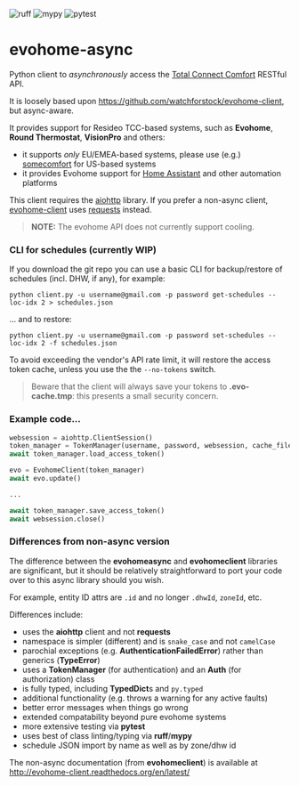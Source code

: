 ![ruff](https://github.com/zxdavb/evohome-async/actions/workflows/check-lint.yml/badge.svg)
![mypy](https://github.com/zxdavb/evohome-async/actions/workflows/check-type.yml/badge.svg)
![pytest](https://github.com/zxdavb/evohome-async/actions/workflows/check-test.yml/badge.svg)

evohome-async
==============

Python client to _asynchronously_ access the [Total Connect Comfort](https://international.mytotalconnectcomfort.com/Account/Login) RESTful API.

It is loosely based upon https://github.com/watchforstock/evohome-client, but async-aware.

It provides support for Resideo TCC-based systems, such as **Evohome**, **Round Thermostat**, **VisionPro** and others:
 - it supports _only_ EU/EMEA-based systems, please use (e.g.) [somecomfort](https://github.com/mkmer/AIOSomecomfort) for US-based systems
 - it provides Evohome support for [Home Assistant](https://www.home-assistant.io/integrations/evohome) and other automation platforms

This client requires the [aiohttp](https://pypi.org/project/aiohttp/) library. If you prefer a non-async client, [evohome-client](https://github.com/watchforstock/evohome-client) uses [requests](https://pypi.org/project/requests/) instead.

> **NOTE:** The evohome API does not currently support cooling.


### CLI for schedules (currently WIP)
If you download the git repo you can use a basic CLI for backup/restore of schedules (incl. DHW, if any), for example:
```
python client.py -u username@gmail.com -p password get-schedules --loc-idx 2 > schedules.json
```
... and to restore:
```
python client.py -u username@gmail.com -p password set-schedules --loc-idx 2 -f schedules.json
```

To avoid exceeding the vendor's API rate limit, it will restore the access token cache, unless you use the the `--no-tokens` switch.

> Beware that the client will always save your tokens to **.evo-cache.tmp**: this presents a small security concern.

### Example code...
```python
websession = aiohttp.ClientSession()
token_manager = TokenManager(username, password, websession, cache_file=CACHE_FILE)
await token_manager.load_access_token()

evo = EvohomeClient(token_manager)
await evo.update()

...

await token_manager.save_access_token()
await websession.close()
```

### Differences from non-async version
The difference between the **evohomeasync** and **evohomeclient** libraries are significant, but it should be relatively straightforward to port your code over to this async library should you wish.

For example, entity ID attrs are `.id` and no longer `.dhwId`, `zoneId`, etc.

Differences include:
 - uses the **aiohttp** client and not **requests**
 - namespace is simpler (different) and is `snake_case` and not `camelCase`
 - parochial exceptions (e.g. **AuthenticationFailedError**) rather than generics (**TypeError**)
 - uses a **TokenManager** (for authentication) and an **Auth** (for authorization) class
 - is fully typed, including **TypedDict**s and `py.typed`
 - additional functionality (e.g. throws a warning for any active faults)
 - better error messages when things go wrong
 - extended compatability beyond pure evohome systems
 - more extensive testing via **pytest**
 - uses best of class linting/typing via **ruff**/**mypy**
 - schedule JSON import by name as well as by zone/dhw id

The non-async documentation (from **evohomeclient**) is available at http://evohome-client.readthedocs.org/en/latest/
